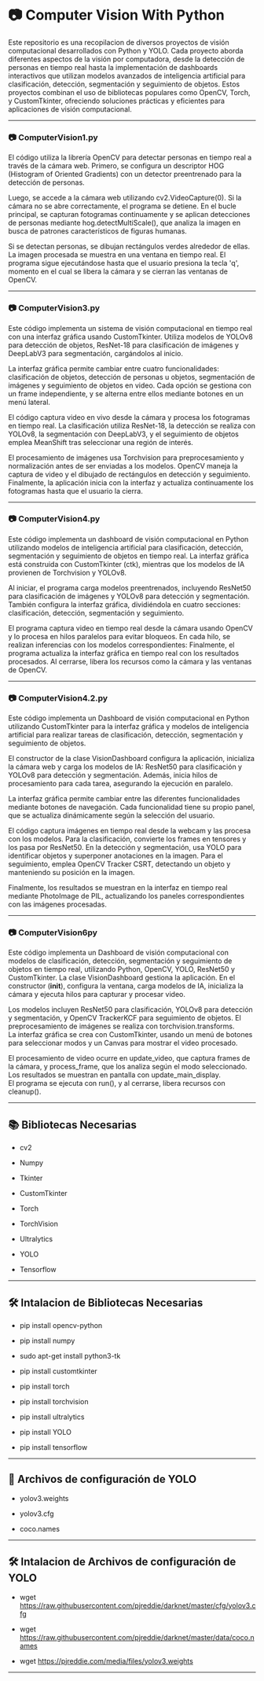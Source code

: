 # 📷 Computer Vision With Python
Este repositorio es una recopilacion de diversos proyectos de visión computacional desarrollados con Python y YOLO. Cada proyecto aborda diferentes aspectos de la visión por computadora, desde la detección de personas en tiempo real hasta la implementación de dashboards interactivos que utilizan modelos avanzados de inteligencia artificial para clasificación, detección, segmentación y seguimiento de objetos. Estos proyectos combinan el uso de bibliotecas populares como OpenCV, Torch, y CustomTkinter, ofreciendo soluciones prácticas y eficientes para aplicaciones de visión computacional.


---


### 📷 ComputerVision1.py
El código utiliza la librería OpenCV para detectar personas en tiempo real a través de la cámara web. Primero, se configura un descriptor HOG (Histogram of Oriented Gradients) con un detector preentrenado para la detección de personas.

Luego, se accede a la cámara web utilizando cv2.VideoCapture(0). Si la cámara no se abre correctamente, el programa se detiene. En el bucle principal, se capturan fotogramas continuamente y se aplican detecciones de personas mediante hog.detectMultiScale(), que analiza la imagen en busca de patrones característicos de figuras humanas.

Si se detectan personas, se dibujan rectángulos verdes alrededor de ellas. La imagen procesada se muestra en una ventana en tiempo real. El programa sigue ejecutándose hasta que el usuario presiona la tecla 'q', momento en el cual se libera la cámara y se cierran las ventanas de OpenCV.


---


### 📷 ComputerVision3.py
Este código implementa un sistema de visión computacional en tiempo real con una interfaz gráfica usando CustomTkinter. Utiliza modelos de YOLOv8 para detección de objetos, ResNet-18 para clasificación de imágenes y DeepLabV3 para segmentación, cargándolos al inicio.

La interfaz gráfica permite cambiar entre cuatro funcionalidades: clasificación de objetos, detección de personas u objetos, segmentación de imágenes y seguimiento de objetos en video. Cada opción se gestiona con un frame independiente, y se alterna entre ellos mediante botones en un menú lateral.

El código captura video en vivo desde la cámara y procesa los fotogramas en tiempo real. La clasificación utiliza ResNet-18, la detección se realiza con YOLOv8, la segmentación con DeepLabV3, y el seguimiento de objetos emplea MeanShift tras seleccionar una región de interés.

El procesamiento de imágenes usa Torchvision para preprocesamiento y normalización antes de ser enviadas a los modelos. OpenCV maneja la captura de video y el dibujado de rectángulos en detección y seguimiento. Finalmente, la aplicación inicia con la interfaz y actualiza continuamente los fotogramas hasta que el usuario la cierra.


---


### 📷 ComputerVision4.py
Este código implementa un dashboard de visión computacional en Python utilizando modelos de inteligencia artificial para clasificación, detección, segmentación y seguimiento de objetos en tiempo real. La interfaz gráfica está construida con CustomTkinter (ctk), mientras que los modelos de IA provienen de Torchvision y YOLOv8.

Al iniciar, el programa carga modelos preentrenados, incluyendo ResNet50 para clasificación de imágenes y YOLOv8 para detección y segmentación. También configura la interfaz gráfica, dividiéndola en cuatro secciones: clasificación, detección, segmentación y seguimiento.

El programa captura video en tiempo real desde la cámara usando OpenCV y lo procesa en hilos paralelos para evitar bloqueos. En cada hilo, se realizan inferencias con los modelos correspondientes:
Finalmente, el programa actualiza la interfaz gráfica en tiempo real con los resultados procesados. Al cerrarse, libera los recursos como la cámara y las ventanas de OpenCV.


---


### 📷 ComputerVision4.2.py
Este código implementa un Dashboard de visión computacional en Python utilizando CustomTkinter para la interfaz gráfica y modelos de inteligencia artificial para realizar tareas de clasificación, detección, segmentación y seguimiento de objetos.

El constructor de la clase VisionDashboard configura la aplicación, inicializa la cámara web y carga los modelos de IA: ResNet50 para clasificación y YOLOv8 para detección y segmentación. Además, inicia hilos de procesamiento para cada tarea, asegurando la ejecución en paralelo.

La interfaz gráfica permite cambiar entre las diferentes funcionalidades mediante botones de navegación. Cada funcionalidad tiene su propio panel, que se actualiza dinámicamente según la selección del usuario.

El código captura imágenes en tiempo real desde la webcam y las procesa con los modelos. Para la clasificación, convierte los frames en tensores y los pasa por ResNet50. En la detección y segmentación, usa YOLO para identificar objetos y superponer anotaciones en la imagen. Para el seguimiento, emplea OpenCV Tracker CSRT, detectando un objeto y manteniendo su posición en la imagen.

Finalmente, los resultados se muestran en la interfaz en tiempo real mediante PhotoImage de PIL, actualizando los paneles correspondientes con las imágenes procesadas.


---


### 📷 ComputerVision6py
Este código implementa un Dashboard de visión computacional con modelos de clasificación, detección, segmentación y seguimiento de objetos en tiempo real, utilizando Python, OpenCV, YOLO, ResNet50 y CustomTkinter.
La clase VisionDashboard gestiona la aplicación. En el constructor (__init__), configura la ventana, carga modelos de IA, inicializa la cámara y ejecuta hilos para capturar y procesar video.  

Los modelos incluyen ResNet50 para clasificación, YOLOv8 para detección y segmentación, y OpenCV TrackerKCF para seguimiento de objetos. El preprocesamiento de imágenes se realiza con torchvision.transforms.  
La interfaz gráfica se crea con CustomTkinter, usando un menú de botones para seleccionar modos y un Canvas para mostrar el video procesado.  

El procesamiento de video ocurre en update_video, que captura frames de la cámara, y process_frame, que los analiza según el modo seleccionado. Los resultados se muestran en pantalla con update_main_display.  
El programa se ejecuta con run(), y al cerrarse, libera recursos con cleanup().


---


## 📚 Bibliotecas Necesarias

- cv2

- Numpy

- Tkinter

- CustomTkinter

- Torch
 
- TorchVision

- Ultralytics

- YOLO

- Tensorflow


---


## 🛠️ Intalacion de Bibliotecas Necesarias

- pip install opencv-python
 
- pip install numpy
 
- sudo apt-get install python3-tk
 
- pip install customtkinter
 
- pip install torch
 
- pip install torchvision
 
- pip install ultralytics

- pip install YOLO

- pip install tensorflow


---


## 📄 Archivos de configuración de YOLO

- yolov3.weights

- yolov3.cfg
 
- coco.names


---


## 🛠️ Intalacion de Archivos de configuración de YOLO

- wget https://raw.githubusercontent.com/pjreddie/darknet/master/cfg/yolov3.cfg
 
- wget https://raw.githubusercontent.com/pjreddie/darknet/master/data/coco.names

- wget https://pjreddie.com/media/files/yolov3.weights


---
